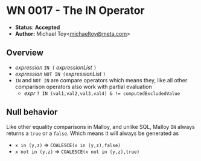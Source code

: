 # WN 0017 - The IN Operator

- **Status**: **Accepted**
- **Author:** Michael Toy\<michaeltoy@meta.com>

## Overview 

* _expression_ `IN (` _expressionList_ `)`
* _expression_ `NOT IN (`_expressionList_ `)`
* `IN` and `NOT IN` are compare operators which means they, like all other comparison operators also work with partial evaluation
  * _expr_ `? IN (val1,val2,val3,val4) & != computedExcludedValue`

## Null behavior

Like other equality comparisons in Malloy, and unlike SQL, Malloy `IN` always returns a `true` or a `false`. Which means it will always be generated as

* `x in (y,z)` => `COALESCE(x in (y,z),false)`
* `x not in (y,z)` => `COALESCE(x not in (y,z),true)`